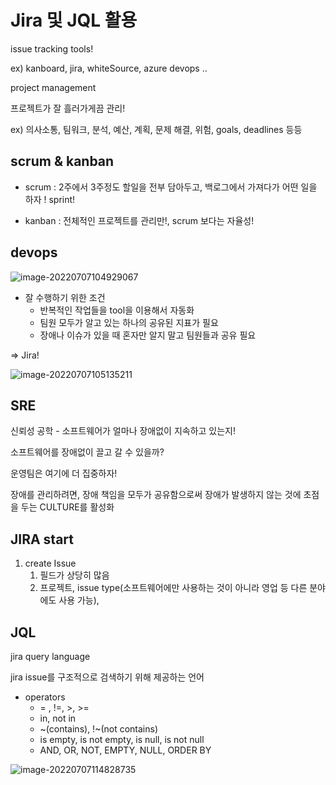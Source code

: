 # Jira 및 JQL 활용

issue tracking tools!

ex) kanboard, jira, whiteSource, azure devops ..



project management

프로젝트가 잘 흘러가게끔 관리! 

ex) 의사소통, 팀워크, 분석, 예산, 계획, 문제 해결, 위험, goals, deadlines 등등



## scrum & kanban

* scrum : 2주에서 3주정도 할일을 전부 담아두고, 백로그에서 가져다가 어떤 일을 하자 ! sprint!

* kanban : 전체적인 프로젝트를 관리만!, scrum 보다는 자율성!



## devops



![image-20220707104929067](jira.assets/image-20220707104929067.png)

* 잘 수행하기 위한 조건
  * 반복적인 작업들을 tool을 이용해서 자동화
  * 팀원 모두가 알고 있는 하나의 공유된 지표가 필요
  * 장애나 이슈가 있을 때 혼자만 알지 말고 팀원들과 공유 필요

=> Jira!



![image-20220707105135211](jira.assets/image-20220707105135211.png)



## SRE

신뢰성 공학 - 소프트웨어가 얼마나 장애없이 지속하고 있는지!

소프트웨어를 장애없이 끌고 갈 수 있을까?

운영팀은 여기에 더 집중하자!

장애를 관리하려면, 장애 책임을 모두가 공유함으로써 장애가 발생하지 않는 것에 초점을 두는 CULTURE를 활성화



## JIRA start

1. create Issue
   1. 필드가 상당히 많음
   2. 프로젝트, issue type(소프트웨어에만 사용하는 것이 아니라 영업 등 다른 분야에도 사용 가능), 



## JQL

jira query language

jira issue를 구조적으로 검색하기 위해 제공하는 언어



* operators
  * = , !=, >, >=
  * in, not in
  * ~(contains), !~(not contains)
  * is empty, is not empty, is null, is not null
  * AND, OR, NOT, EMPTY, NULL, ORDER BY



![image-20220707114828735](jira.assets/image-20220707114828735.png)
